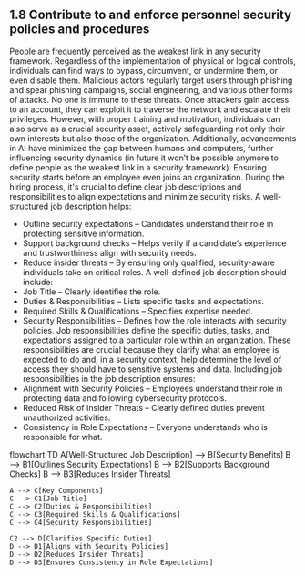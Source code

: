 ## 1.8 Contribute to and enforce personnel security policies and procedures ##

People are frequently perceived as the weakest link in any security framework. Regardless of the implementation of physical or logical controls, individuals can find ways to bypass, circumvent, or undermine them, or even disable them. Malicious actors regularly target users through phishing and spear phishing campaigns, social engineering, and various other forms of attacks. No one is immune to these threats. Once attackers gain access to an account, they can exploit it to traverse the network and escalate their privileges. However, with proper training and motivation, individuals can also serve as a crucial security asset, actively safeguarding not only their own interests but also those of the organization. Additionally, advancements in AI have minimized the gap between humans and computers, further influencing security dynamics (in future it won’t be possible anymore to define people as the weakest link in a security framework).
Ensuring security starts before an employee even joins an organization. During the hiring process, it's crucial to define clear job descriptions and responsibilities to align expectations and minimize security risks.
A well-structured job description helps:
- Outline security expectations – Candidates understand their role in protecting sensitive information.
- Support background checks – Helps verify if a candidate’s experience and trustworthiness align with security needs.
- Reduce insider threats – By ensuring only qualified, security-aware individuals take on critical roles.
A well-defined job description should include:
- Job Title – Clearly identifies the role.
- Duties & Responsibilities – Lists specific tasks and expectations.
- Required Skills & Qualifications – Specifies expertise needed.
- Security Responsibilities – Defines how the role interacts with security policies.
Job responsibilities define the specific duties, tasks, and expectations assigned to a particular role within an organization. These responsibilities are crucial because they clarify what an employee is expected to do and, in a security context, help determine the level of access they should have to sensitive systems and data.
Including job responsibilities in the job description ensures:
- Alignment with Security Policies – Employees understand their role in protecting data and following cybersecurity protocols.
- Reduced Risk of Insider Threats – Clearly defined duties prevent unauthorized activities.
- Consistency in Role Expectations – Everyone understands who is responsible for what.

flowchart TD
    A[Well-Structured Job Description] --> B[Security Benefits]
    B --> B1[Outlines Security Expectations]
    B --> B2[Supports Background Checks]
    B --> B3[Reduces Insider Threats]

    A --> C[Key Components]
    C --> C1[Job Title]
    C --> C2[Duties & Responsibilities]
    C --> C3[Required Skills & Qualifications]
    C --> C4[Security Responsibilities]

    C2 --> D[Clarifies Specific Duties]
    D --> D1[Aligns with Security Policies]
    D --> D2[Reduces Insider Threats]
    D --> D3[Ensures Consistency in Role Expectations]

  
